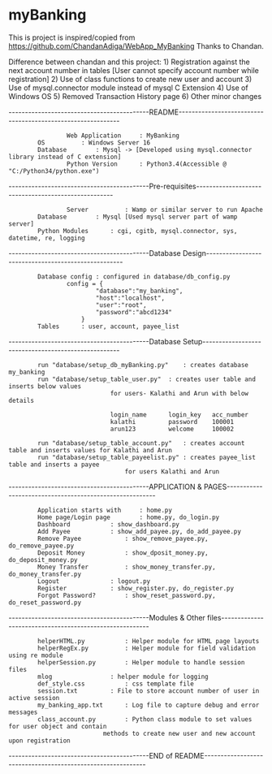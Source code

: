 # myBanking

This is project is inspired/copied from https://github.com/ChandanAdiga/WebApp_MyBanking
Thanks to Chandan.

Difference between chandan and this project:
	1) Registration against the next account number in tables [User cannot specify account number while registration]
	2) Use of class functions to create new user and account
	3) Use of mysql.connector module instead of mysql C Extension
	4) Use of Windows OS
	5) Removed Transaction History page
	6) Other minor changes
	
-------------------------------------------README------------------------------------------------------------

                	Web Application 	: MyBanking
			OS			: Windows Server 16
			Database		: Mysql -> [Developed using mysql.connector library instead of C extension] 
                	Python Version  	: Python3.4(Accessible @ "C:/Python34/python.exe")

-------------------------------------------Pre-requisites----------------------------------------------------

                	Server			: Wamp or similar server to run Apache 
			Database 		: Mysql [Used mysql server part of wamp server]
			Python Modules		: cgi, cgitb, mysql.connector, sys, datetime, re, logging
				
-------------------------------------------Database Design----------------------------------------------------

			Database config	: configured in database/db_config.py
					config = {
							"database":"my_banking",
							"host":"localhost",
							"user":"root",
							"password":"abcd1234"
						}
			Tables		: user, account, payee_list

-------------------------------------------Database Setup----------------------------------------------------

			run "database/setup_db_myBanking.py"	: creates database my_banking 
			run "database/setup_table_user.py"	: creates user table and inserts below values 
								for users- Kalathi and Arun with below details
														
								login_name 		login_key 	acc_number
								kalathi 		password 	100001
								arun123 		welcome 	100002
			
			run "database/setup_table_account.py"	: creates account table and inserts values for Kalathi and Arun
			run "database/setup_table_payeelist.py"	: creates payee_list table and inserts a payee 
									for users Kalathi and Arun

-------------------------------------------APPLICATION & PAGES--------------------------------------------------------
				
			Application starts with		: home.py
			Home page/Login page		: home.py, do_login.py
			Dashboard			: show_dashboard.py
			Add Payee			: show_add_payee.py, do_add_payee.py
			Remove Payee			: show_remove_payee.py, do_remove_payee.py
			Deposit Money			: show_dposit_money.py, do_deposit_money.py
			Money Transfer			: show_money_transfer.py, do_money_transfer.py
			Logout				: logout.py
			Register			: show_register.py, do_register.py
			Forgot Password?		: show_reset_password.py, do_reset_password.py
						
-------------------------------------------Modules & Other files--------------------------------------------------------

			helperHTML.py			: Helper module for HTML page layouts
			helperRegEx.py			: Helper module for field validation using re module
			helperSession.py		: Helper module to handle session files
			mlog				: helper module for logging
			def_style.css			: css template file
			session.txt			: File to store account number of user in active session
			my_banking_app.txt		: Log file to capture debug and error messages
			class_account.py		: Python class module to set values for user object and contain
							  methods to create new user and new account upon registration

-------------------------------------------END of README------------------------------------------------------------
